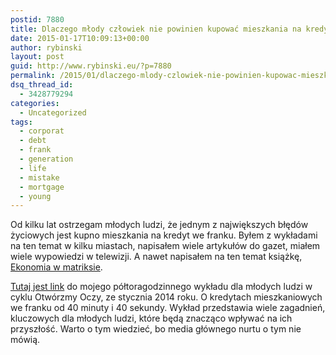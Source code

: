 ```yaml
---
postid: 7880
title: Dlaczego młody człowiek nie powinien kupować mieszkania na kredyt?
date: 2015-01-17T10:09:13+00:00
author: rybinski
layout: post
guid: http://www.rybinski.eu/?p=7880
permalink: /2015/01/dlaczego-mlody-czlowiek-nie-powinien-kupowac-mieszkania-na-kredyt/
dsq_thread_id:
  - 3428779294
categories:
  - Uncategorized
tags:
  - corporat
  - debt
  - frank
  - generation
  - life
  - mistake
  - mortgage
  - young
---
```

Od kilku lat ostrzegam młodych ludzi, że jednym z największych błędów życiowych jest kupno mieszkania na kredyt we franku. Byłem z wykładami na ten temat w kilku miastach, napisałem wiele artykułów do gazet, miałem wiele wypowiedzi w telewizji. A nawet napisałem na ten temat książkę, [Ekonomia w matriksie](http://www.ceneo.pl/33328444).

[Tutaj jest link](https://www.youtube.com/watch?v=rnZrv0HiAIs) do mojego półtoragodzinnego wykładu dla młodych ludzi w cyklu Otwórzmy Oczy, ze stycznia 2014 roku. O kredytach mieszkaniowych we franku od 40 minuty i 40 sekundy. Wykład przedstawia wiele zagadnień, kluczowych dla młodych ludzi, które będą znacząco wpływać na ich przyszłość. Warto o tym wiedzieć, bo media głównego nurtu o tym nie mówią.
